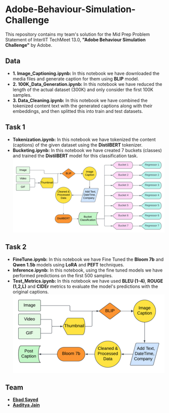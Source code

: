 # Adobe-Behaviour-Simulation-Challenge
This repository contains my team's solution for the Mid Prep Problem Statement of InterIIT TechMeet 13.0, **"Adobe Behaviour Simulation Challenge"** by Adobe.

## Data
- **1. Image_Captioning.ipynb:** In this notebook we have downloaded the media files and generate caption for them using **BLIP** model. <br>
- **2. 100K_Data_Generation.ipynb:** In this notebook we have reduced the length of the actual dataset (300K) and only consider the first 100K samples. <br>
- **3. Data_Cleaning.ipynb:** In this notebook we have combined the tokenized content text with the generated captions along with their embeddings, and then splitted this into train and test datasets.

## Task 1
- **Tokenization.ipynb:** In this notebook we have tokenized the content (captions) of the given dataset using the **DistilBERT** tokenizer. <br>
- **Bucketing.ipynb:** In this notebook we have created 7 buckets (classes) and trained the **DistilBERT** model for this classification task.
![](Task1/Task1_diagram.png)

## Task 2
- **FineTune.ipynb:** In this notebook we have Fine Tuned the **Bloom 7b** and **Qwen 1.5b** models using **LoRA** and **PEFT** techniques.<br>
- **Inference.ipynb:** In this notebook, using the fine tuned models we have performed predictions on the first 500 samples.<br>
- **Test_Metrics.ipynb:** In this notebook we have used **BLEU (1-4)**, **ROUGE (1,2,L)** and **CIDEr** metrics to evaluate the model's predictions with the original captions.<br>
![](Task2/Task2_diagram.png)

## Team
* [**Ebad Sayed**](https://github.com/ES7) <br>
* [**Aaditya Jain**](https://github.com/a-aditya-jain)
